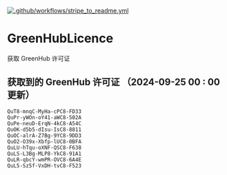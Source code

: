 [![.github/workflows/stripe_to_readme.yml](https://github.com/zjx-kimi/GreenHubLicence/actions/workflows/stripe_to_readme.yml/badge.svg)](https://github.com/zjx-kimi/GreenHubLicence/actions/workflows/stripe_to_readme.yml)
# GreenHubLicence
获取 GreenHub 许可证
## 获取到的 GreenHub 许可证 （2024-09-25 00 : 00 更新）
```
QuT8-mnqC-MyHa-cPC8-FD33
QuPr-yWOn-oY41-aWC8-502A
QuPe-neuD-ErqN-4kC8-A54C
QuOK-d5b5-dIsu-IsC8-8811
QuOC-alrA-Z7Bg-9YC8-9DD3
QuO2-O39x-Xbfp-lUC8-0BFA
QuLU-hTqu-oXNF-QSC8-F638
QuLS-L3Bg-MLP8-YkC8-91A1
QuLR-qbcY-wmPR-OVC8-6A4E
QuL5-Sz5f-VxDH-tvC8-F523
```

